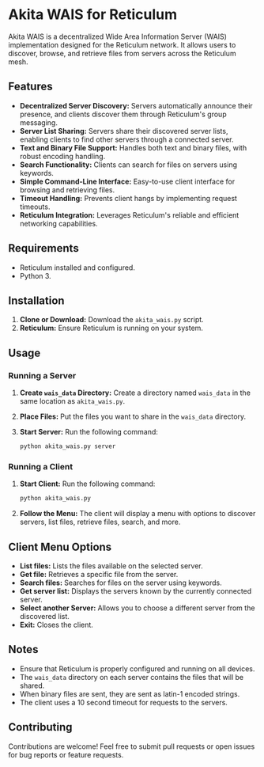# Akita WAIS for Reticulum

Akita WAIS is a decentralized Wide Area Information Server (WAIS) implementation designed for the Reticulum network. It allows users to discover, browse, and retrieve files from servers across the Reticulum mesh.

## Features

* **Decentralized Server Discovery:** Servers automatically announce their presence, and clients discover them through Reticulum's group messaging.
* **Server List Sharing:** Servers share their discovered server lists, enabling clients to find other servers through a connected server.
* **Text and Binary File Support:** Handles both text and binary files, with robust encoding handling.
* **Search Functionality:** Clients can search for files on servers using keywords.
* **Simple Command-Line Interface:** Easy-to-use client interface for browsing and retrieving files.
* **Timeout Handling:** Prevents client hangs by implementing request timeouts.
* **Reticulum Integration:** Leverages Reticulum's reliable and efficient networking capabilities.

## Requirements

* Reticulum installed and configured.
* Python 3.

## Installation

1.  **Clone or Download:** Download the `akita_wais.py` script.
2.  **Reticulum:** Ensure Reticulum is running on your system.

## Usage

### Running a Server

1.  **Create `wais_data` Directory:** Create a directory named `wais_data` in the same location as `akita_wais.py`.
2.  **Place Files:** Put the files you want to share in the `wais_data` directory.
3.  **Start Server:** Run the following command:

    ```bash
    python akita_wais.py server
    ```

### Running a Client

1.  **Start Client:** Run the following command:

    ```bash
    python akita_wais.py
    ```

2.  **Follow the Menu:** The client will display a menu with options to discover servers, list files, retrieve files, search, and more.

## Client Menu Options

* **List files:** Lists the files available on the selected server.
* **Get file:** Retrieves a specific file from the server.
* **Search files:** Searches for files on the server using keywords.
* **Get server list:** Displays the servers known by the currently connected server.
* **Select another Server:** Allows you to choose a different server from the discovered list.
* **Exit:** Closes the client.

## Notes

* Ensure that Reticulum is properly configured and running on all devices.
* The `wais_data` directory on each server contains the files that will be shared.
* When binary files are sent, they are sent as latin-1 encoded strings.
* The client uses a 10 second timeout for requests to the servers.

## Contributing

Contributions are welcome! Feel free to submit pull requests or open issues for bug reports or feature requests.
